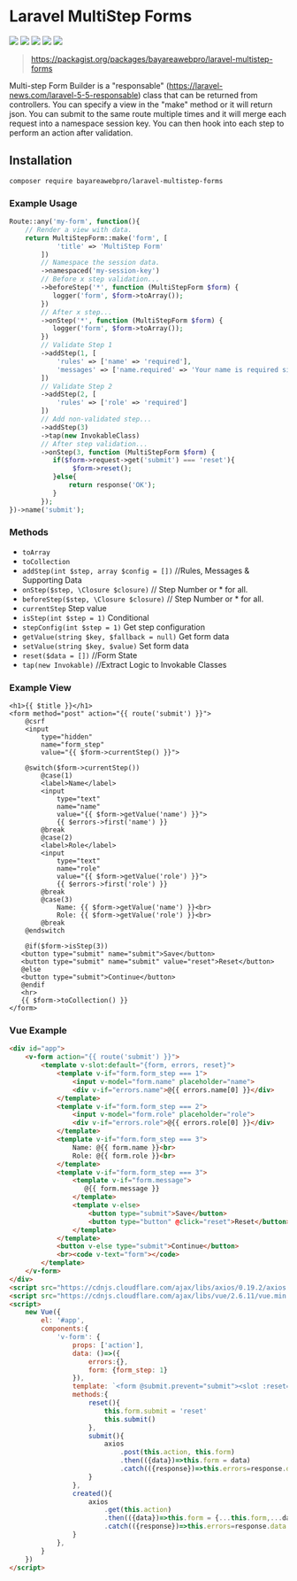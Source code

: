 # Laravel MultiStep Forms

![](https://github.com/bayareawebpro/laravel-multistep-forms/workflows/ci/badge.svg)
![](https://codecov.io/gh/bayareawebpro/laravel-multistep-forms/branch/master/graph/badge.svg)
![](https://img.shields.io/github/v/release/bayareawebpro/laravel-multistep-forms.svg)
![](https://img.shields.io/packagist/dt/bayareawebpro/laravel-multistep-forms.svg)
![](https://img.shields.io/badge/License-MIT-success.svg)

> https://packagist.org/packages/bayareawebpro/laravel-multistep-forms

Multi-step Form Builder is a "responsable" (https://laravel-news.com/laravel-5-5-responsable) class that can be returned from 
controllers.  You can specify a view in the "make" method or it will return json.
You can submit to the same route multiple times and it will merge each request into a 
namespace session key.  You can then hook into each step to perform an action after validation.

## Installation
```
composer require bayareawebpro/laravel-multistep-forms
```

### Example Usage

```php
Route::any('my-form', function(){
    // Render a view with data.
    return MultiStepForm::make('form', [
            'title' => 'MultiStep Form'
        ])
        // Namespace the session data.
        ->namespaced('my-session-key')
        // Before x step validation...
        ->beforeStep('*', function (MultiStepForm $form) {
           logger('form', $form->toArray());
        })
        // After x step...
        ->onStep('*', function (MultiStepForm $form) {
           logger('form', $form->toArray());
        })
        // Validate Step 1
        ->addStep(1, [
            'rules' => ['name' => 'required'],
            'messages' => ['name.required' => 'Your name is required silly.'],
        ])
        // Validate Step 2
        ->addStep(2, [
            'rules' => ['role' => 'required']
        ])
        // Add non-validated step...
        ->addStep(3)
        ->tap(new InvokableClass)
        // After step validation...
        ->onStep(3, function (MultiStepForm $form) {
           if($form->request->get('submit') === 'reset'){
                $form->reset();
           }else{
               return response('OK');
           }
        });
})->name('submit');
```

### Methods
- ```toArray```
- ```toCollection```
- ```addStep(int $step, array $config = [])``` //Rules, Messages & Supporting Data
- ```onStep($step, \Closure $closure)``` // Step Number or * for all.
- ```beforeStep($step, \Closure $closure)``` // Step Number or * for all.
- ```currentStep``` Step value
- ```isStep(int $step = 1)``` Conditional
- ```stepConfig(int $step = 1)``` Get step configuration
- ```getValue(string $key, $fallback = null)``` Get form data
- ```setValue(string $key, $value)``` Set form data
- ```reset($data = [])``` //Form State
- ```tap(new Invokable)``` //Extract Logic to Invokable Classes

### Example View
```blade
<h1>{{ $title }}</h1>
<form method="post" action="{{ route('submit') }}">
    @csrf
    <input
        type="hidden"
        name="form_step"
        value="{{ $form->currentStep() }}">

    @switch($form->currentStep())
        @case(1)
        <label>Name</label>
        <input
            type="text"
            name="name"
            value="{{ $form->getValue('name') }}">
            {{ $errors->first('name') }}
        @break
        @case(2)
        <label>Role</label>
        <input
            type="text"
            name="role"
            value="{{ $form->getValue('role') }}">
            {{ $errors->first('role') }}
        @break
        @case(3)
            Name: {{ $form->getValue('name') }}<br>
            Role: {{ $form->getValue('role') }}<br>
        @break
    @endswitch

    @if($form->isStep(3))
   <button type="submit" name="submit">Save</button>
   <button type="submit" name="submit" value="reset">Reset</button>
   @else
   <button type="submit">Continue</button>
   @endif
   <hr>
   {{ $form->toCollection() }}
</form>
```

### Vue Example
```html
<div id="app">
    <v-form action="{{ route('submit') }}">
        <template v-slot:default="{form, errors, reset}">
            <template v-if="form.form_step === 1">
                <input v-model="form.name" placeholder="name">
                <div v-if="errors.name">@{{ errors.name[0] }}</div>
            </template>
            <template v-if="form.form_step === 2">
                <input v-model="form.role" placeholder="role">
                <div v-if="errors.role">@{{ errors.role[0] }}</div>
            </template>
            <template v-if="form.form_step === 3">
                Name: @{{ form.name }}<br>
                Role: @{{ form.role }}<br>
            </template>
            <template v-if="form.form_step === 3">
                <template v-if="form.message">
                   @{{ form.message }}
                </template>
                <template v-else>
                    <button type="submit">Save</button>
                    <button type="button" @click="reset">Reset</button>
                </template>
            </template>
            <button v-else type="submit">Continue</button>
            <br><code v-text="form"></code>
        </template>
    </v-form>
</div>
<script src="https://cdnjs.cloudflare.com/ajax/libs/axios/0.19.2/axios.min.js" integrity="sha256-T/f7Sju1ZfNNfBh7skWn0idlCBcI3RwdLSS4/I7NQKQ=" crossorigin="anonymous"></script>
<script src="https://cdnjs.cloudflare.com/ajax/libs/vue/2.6.11/vue.min.js" integrity="sha256-ngFW3UnAN0Tnm76mDuu7uUtYEcG3G5H1+zioJw3t+68=" crossorigin="anonymous"></script>
<script>
    new Vue({
        el: '#app',
        components:{
            'v-form': {
                props: ['action'],
                data: ()=>({
                    errors:{},
                    form: {form_step: 1}
                }),
                template: `<form @submit.prevent="submit"><slot :reset="reset" :form="form" :errors="errors"></slot></form>`,
                methods:{
                    reset(){
                        this.form.submit = 'reset'
                        this.submit()
                    },
                    submit(){
                        axios
                            .post(this.action, this.form)
                            .then(({data})=>this.form = data)
                            .catch(({response})=>this.errors=response.data.errors)
                    }
                },
                created(){
                    axios
                        .get(this.action)
                        .then(({data})=>this.form = {...this.form,...data})
                        .catch(({response})=>this.errors=response.data.errors)
                }
            },
        }
    })
</script>
```